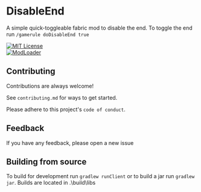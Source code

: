 # DisableEnd

A simple quick-toggleable fabric mod to disable the end. To toggle the end run `/gamerule doDisableEnd true`

[![MIT License](https://img.shields.io/badge/License-MIT-green.svg?style=for-the-badge)](https://choosealicense.com/licenses/mit/)  
[![ModLoader](https://img.shields.io/badge/Modloader%20-Fabric-%23dbd0b4?style=for-the-badge)](https://opensource.org/licenses/)

## Contributing

Contributions are always welcome!

See `contributing.md` for ways to get started.

Please adhere to this project's `code of conduct`.

## Feedback

If you have any feedback, please open a new issue

## Building from source

To build for development run `gradlew runClient` or to build a jar run `gradlew jar`. Builds are located in .\build\libs